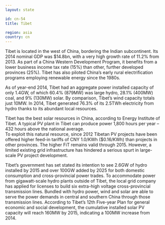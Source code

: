 ```yaml
---
layout: state

id: cn-54
title: Tibet

region: asia
country: cn
---
```

Tibet is located in the west of China, bordering the Indian subcontinent. Its 2014 nominal GDP was $14.8bn, with a very high growth rate of 11.2% from 2013. As part of a China Western Development Program, it benefits from a lower business income tax rate (15%) than other, further developed provinces (25%). Tibet has also piloted China’s early rural electrification programs employing renewable energy since the 1980s.

As of year-end 2014, Tibet had an aggregate power installed capacity of only 1.4GW, of which 60.4% (879MW) was large hydro, 28.1% (400MW) coal, and 9% (130MW) solar. By comparison, Tibet’s wind capacity totals just 10MW. In 2014, Tibet generated 76.3% of its 2.5TWh electricity from hydro thanks to its abundant local resources. 

Tibet has the best solar resources in China, according to Energy Institute of Tibet. A typical PV plant in Tibet can produce power 1,800 hours per year – 432 hours above the national average.  
To exploit this natural resource, since 2012 Tibetan PV projects have been offered higher feed-in tariffs of CNY 1.0/KWh ($0.16/KWh) than projects in other provinces.  The higher FiT remains valid through 2015. However, a limited existing grid infrastructure has hindered a serious spurt in large-scale PV project development.

Tibet’s government has set stated its intention to see 2.6GW of hydro installed by 2015 and over 100GW added by 2025 for both domestic consumption and cross-provincial power trades. To accommodate power from gigawatt-scale hydro plants outside of Tibet, the local grid company has applied for licenses to build six extra-high voltage cross-provincial transmission lines. Bundled with hydro power, wind and solar are able to serve the power demands in central and southern China through those transmission lines. According to Tibet’s 12th Five-year Plan for general economic and social development, the cumulative installed solar PV capacity will reach 160MW by 2015, indicating a 100MW increase from 2014.
